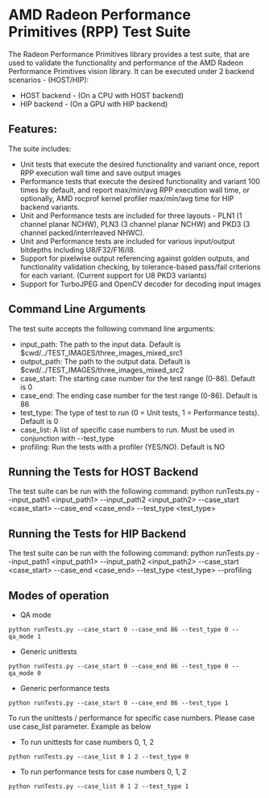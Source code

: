 # AMD Radeon Performance Primitives (RPP) Test Suite
The Radeon Performance Primitives library provides a test suite, that are used to validate the functionality and performance of the AMD Radeon Performance Primitives vision library. It can be executed under 2 backend scenarios - (HOST/HIP):
- HOST backend - (On a CPU with HOST backend)
- HIP backend - (On a GPU with HIP backend)

## Features:
The suite includes:
* Unit tests that execute the desired functionality and variant once, report RPP execution wall time and save output images
* Performance tests that execute the desired functionality and variant 100 times by default, and report max/min/avg RPP execution wall time, or optionally, AMD rocprof kernel profiler max/min/avg time for HIP backend variants.
* Unit and Performance tests are included for three layouts - PLN1 (1 channel planar NCHW), PLN3 (3 channel planar NCHW) and PKD3 (3 channel packed/interrleaved NHWC).
* Unit and Performance tests are included for various input/output bitdepths including U8/F32/F16/I8.
* Support for pixelwise output referencing against golden outputs, and functionality validation checking, by tolerance-based pass/fail criterions for each variant. (Current support for U8 PKD3 variants)
* Support for TurboJPEG and OpenCV decoder for decoding input images

## Command Line Arguments
The test suite accepts the following command line arguments:
* input_path: The path to the input data. Default is $cwd/../TEST_IMAGES/three_images_mixed_src1
* output_path: The path to the output data. Default is $cwd/../TEST_IMAGES/three_images_mixed_src2
* case_start: The starting case number for the test range (0-86). Default is 0
* case_end: The ending case number for the test range (0-86). Default is 86
* test_type: The type of test to run (0 = Unit tests, 1 = Performance tests). Default is 0
* case_list: A list of specific case numbers to run. Must be used in conjunction with --test_type
* profiling: Run the tests with a profiler (YES/NO). Default is NO

## Running the Tests for HOST Backend
The test suite can be run with the following command:
python runTests.py --input_path1 <input_path1> --input_path2 <input_path2> --case_start <case_start> --case_end <case_end> --test_type <test_type>

## Running the Tests for HIP Backend
The test suite can be run with the following command:
python runTests.py --input_path1 <input_path1> --input_path2 <input_path2> --case_start <case_start> --case_end <case_end> --test_type <test_type> --profiling <profiling>

## Modes of operation
* QA mode
```
python runTests.py --case_start 0 --case_end 86 --test_type 0 --qa_mode 1
```
* Generic unittests
```
python runTests.py --case_start 0 --case_end 86 --test_type 0 --qa_mode 0
```
* Generic performance tests
```
python runTests.py --case_start 0 --case_end 86 --test_type 1
```

To run the unittests / performance for specific case numbers. Please case use case_list parameter. Example as below

* To run unittests for case numbers 0, 1, 2
```
python runTests.py --case_list 0 1 2 --test_type 0
```
* To run performance tests for case numbers 0, 1, 2
```
python runTests.py --case_list 0 1 2 --test_type 1
```

